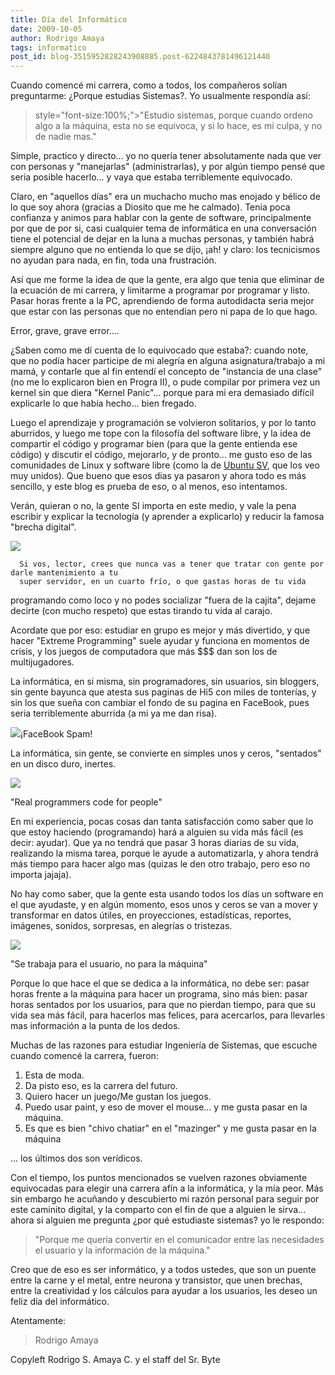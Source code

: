 ```yaml
---
title: Día del Informático
date: 2009-10-05
author: Rodrigo Amaya
tags: informatico
post_id: blog-3515952828243908885.post-6224843781496121440
---
```


Cuando comencé mi carrera, como a todos, los compañeros solían
      preguntarme: ¿Porque estudias Sistemas?. Yo usualmente respondía así:

>  style="font-size:100%;">"Estudio sistemas, porque cuando ordeno algo a la máquina, esta no
> se equivoca, y si lo hace, es mi culpa, y no de nadie
> mas."

Simple, practico y directo...
      yo no quería tener absolutamente nada que ver con personas y "manejarlas" (administrarlas), y
      por algún tiempo pensé que seria posible hacerlo... y
      vaya que estaba terriblemente equivocado.

Claro, en "aquellos
      días" era un muchacho mucho mas enojado y bélico de
lo que soy ahora (gracias a
      Diosito que me he calmado). Tenia poca confianza y animos para hablar con la gente de
      software, principalmente por que de por si, casi cualquier tema de informática en una
      conversación tiene el potencial de dejar en la luna a muchas personas, y también habrá siempre
      alguno que no entienda lo que se dijo, ¡ah! y claro: los tecnicismos no ayudan para nada, en
      fin, toda una frustración.

Así que me forme la idea de que la
      gente, era algo que tenia que eliminar de la ecuación de mi carrera, y limitarme a programar
      por programar y listo. Pasar horas frente a la PC, aprendiendo de forma autodidacta seria
      mejor que estar con las personas que no entendían pero ni papa de lo que
      hago.

Error, grave, grave error....

¿Saben
      como me dí cuenta de lo equivocado que estaba?: cuando note, que no podía hacer participe de
      mi alegría en alguna asignatura/trabajo a mi mamá, y contarle que al fin entendí el concepto
      de "instancia de una clase" (no me lo explicaron bien en Progra II), o pude compilar por
      primera vez un kernel sin que diera "Kernel Panic"... porque para mi era demasiado difícil
      explicarle lo que había hecho... bien fregado.

Luego el
      aprendizaje y programación se volvieron solitarios, y por lo tanto aburridos, y luego me tope
      con la filosofía del software libre, y la idea de compartir el código y programar bien (para
      que la gente entienda ese código) y discutir el código, mejorarlo, y de pronto... me gusto eso
      de las comunidades de Linux y software libre (como la de [Ubuntu SV](http://ubuntusv.org/ubuntu_web/), que los veo muy unidos). Que
      bueno que esos dias ya pasaron y ahora todo es más sencillo, y este blog es prueba de eso, o
      al menos, eso intentamos.

Verán, quieran o no, la gente SI
      importa en este medio, y vale la pena escribir y explicar la tecnología (y aprender a
      explicarlo) y reducir la famosa "brecha digital".

[![](http://1.bp.blogspot.com/_ayvorITawE4/SsqucEccfLI/AAAAAAAACLo/wVUBoOLgr4s/s320/brain-on-chip-main.jpg)](http://1.bp.blogspot.com/_ayvorITawE4/SsqucEccfLI/AAAAAAAACLo/wVUBoOLgr4s/s1600-h/brain-on-chip-main.jpg)

      Si vos, lector, crees que nunca vas a tener que tratar con gente por darle mantenimiento a tu
      super servidor, en un cuarto frío, o que gastas horas de tu vida
programando como
      loco y no podes socializar "fuera de la cajita", dejame
decirte (con mucho respeto)
      que estas tirando tu vida al
      carajo.

Acordate que por eso: estudiar en grupo es mejor y más
      divertido, y que
hacer "Extreme Programming" suele ayudar y funciona en momentos de
      crisis, y los juegos de computadora que más $$$ dan son los de
      multijugadores.

La informática, en si misma, sin programadores, sin
      usuarios, sin
bloggers, sin gente bayunca que atesta sus paginas de Hi5 con miles
      de
tonterías, y sin los que sueña con cambiar el fondo de su pagina en FaceBook,
      pues seria terriblemente aburrida (a mi ya me dan risa).

[![](http://3.bp.blogspot.com/_ayvorITawE4/Ssqucyv7EcI/AAAAAAAACL4/HUU0aHTr7tA/s320/spamFB.png)](http://3.bp.blogspot.com/_ayvorITawE4/Ssqucyv7EcI/AAAAAAAACL4/HUU0aHTr7tA/s1600-h/spamFB.png)¡FaceBook
      Spam!

La informática, sin gente, se
      convierte en simples unos y ceros, "sentados" en un
disco duro,
      inertes.

[![](http://3.bp.blogspot.com/_ayvorITawE4/Ssqucp_UjzI/AAAAAAAACLw/3XIVC9wSSLo/s320/programmer.jpg)](http://3.bp.blogspot.com/_ayvorITawE4/Ssqucp_UjzI/AAAAAAAACLw/3XIVC9wSSLo/s1600-h/programmer.jpg)

"Real programmers code for people"

En mi experiencia, pocas cosas dan tanta satisfacción como saber que
      lo que estoy haciendo (programando) hará a alguien su vida más fácil (es decir: ayudar). Que
      ya no tendrá que pasar 3 horas diarias de su vida, realizando la misma tarea, porque le ayude
      a automatizarla, y ahora tendrá más tiempo para hacer algo mas (quizas le den otro trabajo,
      pero eso no importa jajaja).

No hay como saber, que la gente
      esta usando todos los días un software en el que ayudaste, y en algún momento, esos unos y
      ceros se van a mover y transformar en datos útiles, en proyecciones, estadísticas, reportes,
      imágenes, sonidos, sorpresas, en alegrías o tristezas.

[![](http://4.bp.blogspot.com/_ayvorITawE4/SsqudUwmurI/AAAAAAAACMA/ENz6mOwsuuU/s320/stock-photo-happy-users.jpg)](http://4.bp.blogspot.com/_ayvorITawE4/SsqudUwmurI/AAAAAAAACMA/ENz6mOwsuuU/s1600-h/stock-photo-happy-users.jpg)

"Se trabaja para el usuario, no para la máquina"

Porque lo que hace el que se dedica a la informática, no debe ser:
      pasar horas
frente a la máquina para hacer un programa, sino más bien: pasar horas sentados por los usuarios, para que no pierdan tiempo, para que su vida sea más
      fácil, para hacerlos mas felices, para acercarlos, para llevarles mas información
      a la punta de los dedos.

Muchas de las razones para estudiar Ingeniería de
      Sistemas, que escuche cuando comencé la carrera, fueron:

1. Esta de moda.
2. Da pisto eso, es la carrera del futuro.
3. Quiero hacer un juego/Me gustan los juegos.
4. Puedo usar paint, y eso de mover el mouse... y me gusta pasar en la máquina.
5. Es que es bien "chivo chatiar" en el "mazinger" y me gusta pasar en la máquina

... los últimos dos son
      verídicos.

Con el tiempo, los puntos mencionados se vuelven razones
      obviamente equivocadas para elegir una carrera afín a la informática, y la mía peor. Más sin
      embargo he acuñando y descubierto mi razón personal para seguir por este caminito digital, y la comparto con el fin de que a
      alguien le sirva... ahora si alguien me pregunta ¿por qué estudiaste sistemas? yo le
      respondo:

> "Porque me quería convertir en el comunicador entre las
> necesidades el usuario y la información de la
> máquina."

Creo que de eso es ser informático, y a todos ustedes, que son
      un puente entre la carne y el metal, entre neurona y transistor, que unen brechas, entre la
      creatividad y los cálculos para ayudar a los usuarios, les deseo un feliz día del
      informático.

Atentamente:

> Rodrigo
> Amaya

Copyleft
      Rodrigo S. Amaya C. y el staff del Sr. Byte